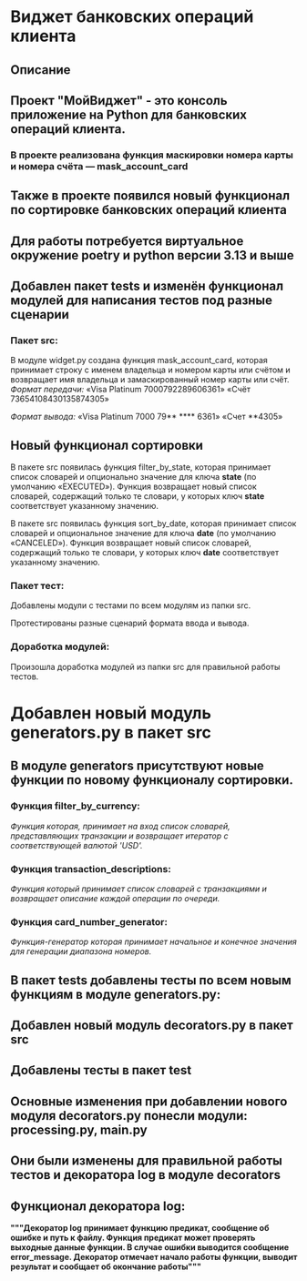 # Виджет банковских операций клиента 
 
## Описание 

## Проект "МойВиджет" - это консоль приложение на Python для банковских операций клиента.

### В проекте реализована функция маскировки номера карты и номера счёта — mask_account_card

## Также в проекте появился новый функционал по сортировке банковских операций клиента 

## Для работы потребуется виртуальное окружение poetry и python версии 3.13 и выше

## Добавлен пакет tests и изменён функционал модулей для написания тестов под разные сценарии

### Пакет src:
В модуле widget.py создана функция mask_account_card, которая принимает строку с именем владельца и номером карты или счётом и возвращает имя владельца и замаскированный номер карты или счёт. 
*Формат передачи:* 
«Visa Platinum 7000792289606361» 
«Счёт 73654108430135874305»

*Формат вывода:* 
«Visa Platinum 7000 79** **** 6361» 
«Счет **4305»

## Новый функционал сортировки

В пакете src появилась функция filter_by_state, которая принимает список словарей и опционально значение для ключа **state** (по умолчанию «EXECUTED»). Функция возвращает новый список словарей, содержащий только те словари, у которых ключ **state** 
соответствует указанному значению.

В пакете src появилась функция sort_by_date, которая принимает список словарей и опциональное значение для ключа **date** (по умолчанию «CANCELED»). Функция возвращает новый список словарей, содержащий только те словари, у которых ключ **date**
соответствует указанному значению.

### Пакет тест:
Добавлены модули с тестами по всем модулям из папки src.

Протестированы разные сценарий формата ввода и вывода.

### Доработка модулей:

Произошла доработка модулей из папки src для правильной работы тестов.

# Добавлен новый модуль generators.py в пакет src 

## В модуле generators присутствуют новые функции по новому функционалу сортировки.

### Функция filter_by_currency:
*Функция которая, принимает на вход список словарей, представляющих транзакции и возвращает итератор с соответствующей валютой 'USD'.*

### Функция transaction_descriptions:
*Функция который принимает список словарей с транзакциями и возвращает описание каждой операции по очереди.*

### Функция card_number_generator:
*Функция-генератор которая принимает начальное и конечное значения для генерации диапазона номеров.*

## В пакет tests добавлены тесты по всем новым функциям в модуле generators.py:

## Добавлен новый модуль decorators.py в пакет src

## Добавлены тесты в пакет test

## Основные изменения при добавлении нового модуля decorators.py понесли модули: processing.py, main.py

## Они были изменены для правильной работы тестов и декоратора log в модуле decorators 

## Функционал декоратора log:
**"""Декоратор log принимает функцию предикат, сообщение об ошибке и
    путь к файлу. Функция предикат может проверять выходные данные функции.
    В случае ошибки выводится сообщение error_message.
    Декоратор отмечает начало работы функции, выводит результат и
    сообщает об окончание работы"""**








